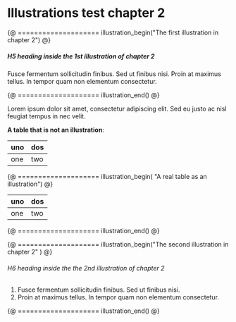 # Illustrations test chapter 2

{@ ==================== 
illustration_begin("The first illustration in chapter 2") @}

##### H5 heading inside the 1st illustration of chapter 2

Fusce fermentum sollicitudin finibus. Sed ut finibus nisi. 
Proin at maximus tellus. In tempor quam non elementum consectetur. 
 
{@ ==================== illustration_end() @}  

Lorem ipsum dolor sit amet, consectetur adipiscing elit. 
Sed eu justo ac nisl feugiat tempus in nec velit. 

**A table that is not an illustration**:

| uno | dos |
| --- | --- |
| one | two |

{@ ==================== 
illustration_begin( "A real table as an illustration") @}

| uno | dos |
| --- | --- |
| one | two |

{@ ==================== illustration_end() @}  


{@ ==================== 
illustration_begin("The second illustration in chapter 2" ) @} 

###### H6 heading inside the the 2nd illustration of chapter 2

1. Fusce fermentum sollicitudin finibus. Sed ut finibus nisi. 
2. Proin at maximus tellus. In tempor quam non elementum consectetur. 
 
{@ ==================== illustration_end() @}  



